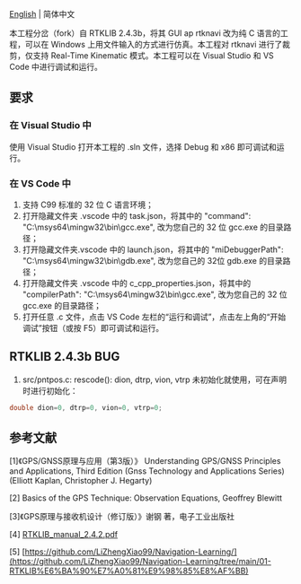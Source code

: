 [English](https://github.com/Kevin-QAQ/RTKLIB-trimmed/blob/rtklib_2.4.3/README.md) | 简体中文

本工程分岔（fork）自 RTKLIB 2.4.3b，将其 GUI ap rtknavi 改为纯 C 语言的工程，可以在 Windows 上用文件输入的方式进行仿真。本工程对 rtknavi 进行了裁剪，仅支持 Real-Time Kinematic 模式。本工程可以在 Visual Studio 和 VS Code 中进行调试和运行。

## 要求

### 在 Visual Studio 中

使用 Visual Studio 打开本工程的 .sln 文件，选择 Debug 和 x86 即可调试和运行。

### 在 VS Code 中

1. 支持 C99 标准的 32 位 C 语言环境；
2. 打开隐藏文件夹 .vscode 中的 task.json，将其中的 "command": "C:\\msys64\\mingw32\\bin\\gcc.exe", 改为您自己的 32 位 gcc.exe 的目录路径；
3. 打开隐藏文件夹.vscode 中的 launch.json，将其中的 "miDebuggerPath": "C:\\msys64\\mingw32\\bin\\gdb.exe", 改为您自己的 32位 gdb.exe 的目录路径；
4. 打开隐藏文件夹 .vscode 中的 c_cpp_properties.json，将其中的 "compilerPath": "C:\\msys64\\mingw32\\bin\\gcc.exe", 改为您自己的 32 位 gcc.exe 的目录路径；
5. 打开任意 .c 文件，点击 VS Code 左栏的“运行和调试”，点击左上角的“开始调试”按钮（或按 F5）即可调试和运行。

## RTKLIB 2.4.3b BUG

1. src/pntpos.c: rescode(): dion, dtrp, vion, vtrp 未初始化就使用，可在声明时进行初始化：

```c
double dion=0, dtrp=0, vion=0, vtrp=0;
```

## 参考文献

[1]《GPS/GNSS原理与应用（第3版）》 Understanding GPS/GNSS Principles and Applications, Third Edition (Gnss Technology and Applications Series) (Elliott Kaplan, Christopher J. Hegarty) 

[2] Basics of the GPS Technique: Observation Equations, Geoffrey Blewitt

[3]《GPS原理与接收机设计（修订版）》谢钢 著，电子工业出版社

[4] [RTKLIB_manual_2.4.2.pdf](https://github.com/Kevin-QAQ/RTKLIB-trimmed/blob/rtklib_2.4.3/doc/manual_2.4.2.pdf)

[5] [https://github.com/LiZhengXiao99/Navigation-Learning/](https://github.com/LiZhengXiao99/Navigation-Learning/tree/main/01-RTKLIB%E6%BA%90%E7%A0%81%E9%98%85%E8%AF%BB)
